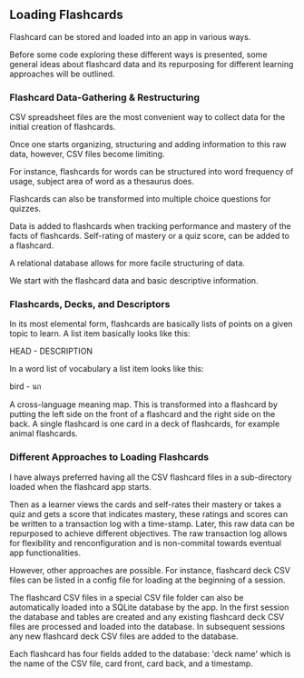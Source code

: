 ## Loading Flashcards 

Flashcard can be stored and loaded into an app in various ways. 

Before some code exploring these different ways is presented, 
some general ideas about flashcard data and its repurposing for different 
learning approaches will be outlined. 

### Flashcard Data-Gathering & Restructuring

CSV spreadsheet files are the most convenient way to collect data for the initial creation of flashcards.
  
Once one starts organizing, structuring and adding information to this raw data, however, CSV files become limiting.  

For instance, flashcards for words can be structured into word frequency of usage, subject area of word as a thesaurus does.

Flashcards can also be transformed into multiple choice questions for quizzes.

Data is added to flashcards when tracking performance and mastery of the facts of flashcards.
Self-rating of mastery or a quiz score, can be added to a flashcard. 
  
A relational database allows for more facile structuring of data.  
  
We start with the flashcard data and basic descriptive information.   

### Flashcards, Decks, and Descriptors

In its most elemental form, flashcards are basically lists of points on a given topic to learn.
A list item basically looks like this:

HEAD - DESCRIPTION

In a word list of vocabulary a list item looks like this:  

bird - นก 

A cross-language meaning map. This is transformed into a flashcard
by putting the left side on the front of a flashcard and the right side on the back. 
A single flashcard is one card in a deck of flashcards, for example animal flashcards.
  
### Different Approaches to Loading Flashcards

I have always preferred having all the CSV flashcard files in a sub-directory 
loaded when the flashcard app starts.

Then as a learner views the cards and self-rates their mastery or takes a quiz 
and gets a score that indicates mastery, these ratings and scores can be written 
to a transaction log with a time-stamp. Later, this raw data can be repurposed
to achieve different objectives. The raw transaction log allows for flexibility 
and renconfiguration and is non-commital towards eventual app functionalities. 

However, other approaches are possible. For instance, flashcard deck CSV files 
can be listed in a config file for loading at the beginning of a session.

The flashcard CSV files in a special CSV file folder can also be automatically loaded
into a SQLite database by the app. In the first session the database and tables are created and any existing 
flashcard deck CSV files are processed and loaded into the database. In subsequent sessions
any new flashcard deck CSV files are added to the database. 

Each flashcard has four fields added to the database: 'deck name' which is the name of the CSV file,
card front, card back, and a timestamp.

